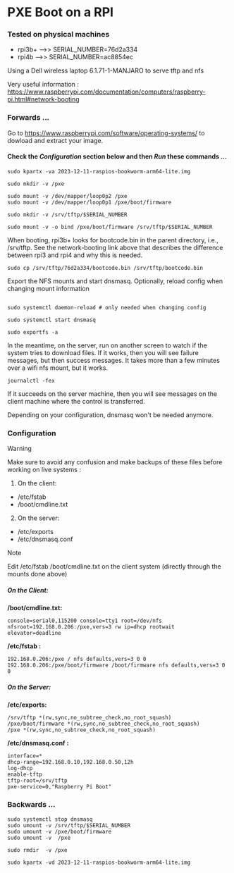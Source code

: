 # PXE Boot on a RPI


### Tested on physical machines

- rpi3b+ -->> SERIAL_NUMBER=76d2a334
- rpi4b  -->> SERIAL_NUMBER=ac8854ec

Using a Dell wireless laptop 6.1.71-1-MANJARO to serve tftp and nfs

Very useful information : https://www.raspberrypi.com/documentation/computers/raspberry-pi.html#network-booting

### Forwards ...

Go to https://www.raspberrypi.com/software/operating-systems/ to dowload and extract your image.

#### Check the *Configuration* section below and then *Run* these commands ...

```
sudo kpartx -va 2023-12-11-raspios-bookworm-arm64-lite.img

sudo mkdir -v /pxe

sudo mount -v /dev/mapper/loop0p2 /pxe
sudo mount -v /dev/mapper/loop0p1 /pxe/boot/firmware

sudo mkdir -v /srv/tftp/$SERIAL_NUMBER

sudo mount -v -o bind /pxe/boot/firmware /srv/tftp/$SERIAL_NUMBER
```
When booting, rpi3b+ looks for bootcode.bin in the parent directory, i.e., /srv/tftp. See the network-booting link above that describes the difference between rpi3 and rpi4 and why this is needed.
```
sudo cp /srv/tftp/76d2a334/bootcode.bin /srv/tftp/bootcode.bin
```
Export the NFS mounts and start dnsmasq. Optionally, reload config when changing mount information
```

sudo systemctl daemon-reload # only needed when changing config

sudo systemctl start dnsmasq

sudo exportfs -a
```

In the meantime, on the server, run on another screen to watch if the system tries to download files. If it works, then you will see failure messages, but then success messages. It takes more than a few minutes over a wifi nfs mount, but it works.

```
journalctl -fex
```

If it succeeds on the server machine, then you will see messages on the client machine where the control is transferred. 

Depending on your configuration, dnsmasq won't be needed anymore.

### Configuration

> [!WARNING]
> Make sure to avoid any confusion and make backups of these files before working on live systems : 
1. On the client:
- /etc/fstab 
- /boot/cmdline.txt 
2. On the server:
- /etc/exports 
- /etc/dnsmasq.conf

> [!NOTE]
> Edit /etc/fstab /boot/cmdline.txt on the client system (directly through the mounts done above)

##### On the Client:
**/boot/cmdline.txt:**
```
console=serial0,115200 console=tty1 root=/dev/nfs nfsroot=192.168.0.206:/pxe,vers=3 rw ip=dhcp rootwait elevator=deadline
```
**/etc/fstab :**
```
192.168.0.206:/pxe / nfs defaults,vers=3 0 0
192.168.0.206:/pxe/boot/firmware /boot/firmware nfs defaults,vers=3 0 0
```
##### On the Server:
**/etc/exports:**
```
/srv/tftp *(rw,sync,no_subtree_check,no_root_squash)
/pxe/boot/firmware *(rw,sync,no_subtree_check,no_root_squash)
/pxe *(rw,sync,no_subtree_check,no_root_squash)
```
**/etc/dnsmasq.conf :**
```
interface=*
dhcp-range=192.168.0.10,192.168.0.50,12h
log-dhcp
enable-tftp
tftp-root=/srv/tftp
pxe-service=0,"Raspberry Pi Boot"
```


### Backwards ...
```
sudo systemctl stop dnsmasq
sudo umount -v /srv/tftp/$SERIAL_NUMBER
sudo umount -v /pxe/boot/firmware
sudo umount -v  /pxe

sudo rmdir  -v /pxe

sudo kpartx -vd 2023-12-11-raspios-bookworm-arm64-lite.img
```